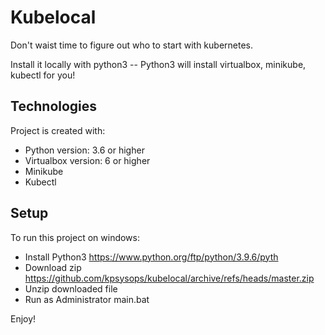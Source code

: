 # Kubelocal
Don't waist time to figure out who to start with kubernetes.
 
Install it locally with python3 -- Python3 will install virtualbox, minikube, kubectl for you! 

## Technologies
Project is created with:
* Python version: 3.6 or higher
* Virtualbox version: 6 or higher
* Minikube
* Kubectl
	
## Setup
To run this project on windows:

- Install Python3 https://www.python.org/ftp/python/3.9.6/pyth
- Download zip https://github.com/kpsysops/kubelocal/archive/refs/heads/master.zip
- Unzip downloaded file
- Run as Administrator main.bat

Enjoy!

